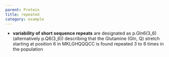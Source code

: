 ```yaml
---
parent: Protein
title: repeated
category: example
---
```


*   **variability of short sequence repeats** are designated as p.Gln6(3_6) (alternatively p.Q6(3_6)) describing that the Glutamine (Gln, Q) stretch starting at position 6 in MKLGHQQQCC is found repeated 3 to 6 times in the population